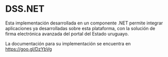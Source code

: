# DSS.NET

Esta implementación desarrollada en un componente .NET permite integrar aplicaciones ya desarrolladas sobre esta plataforma, 
con la solución de firma electrónica avanzada del portal del Estado uruguayo.

La documentación para su implementación se encuentra en https://goo.gl/DzYbVg
